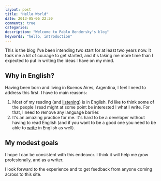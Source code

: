 ```yaml
---
layout: post
title: "Hello World"
date: 2013-05-06 22:30
comments: true
categories: 
description: "Welcome to Pablo Bendersky's blog"
keywords: "hello, introduction"
---
```

This is the blog I've been intending two start for at least two years now. It took me a lot of courage to
get started, and it's taking me more time than I expected to put in writing the ideas I have on my mind.

## Why in English?
Having been born and living in Buenos Aires, Argentina, I feel I need to address this first.
I have to main reasons:

1. Most of my reading (and [listening](http://5by5.tv)) is in English. I'd like to think some of the people I read might at some point be interested I what I write. For that, I need to remove any language barrier.
2. It's an amazing practice for me. It's hard to be a developer without having to read English (and if you want to be a good one you need to be able to [write](http://stackoverflow.com) in English as well).

## My modest goals
I hope I can be consistent with this endeavor. I think it will help me grow profesionally,
and as a writer.

I look forward to the experience and to get feedback from anyone coming across to this site.
